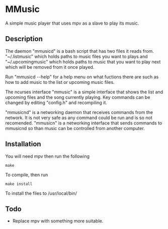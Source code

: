 MMusic
======

A simple music player that uses mpv as a slave to play its music.

Description
-----------

The daemon "mmusicd" is a bash script that has two files it reads from.
"~/.listmusic" which holds paths to music files you want to plays and
"~/.upcomingmusic" which holds paths to music that you want to play next
which will be removed from it once played.

Run "mmusicd --help" for a help menu on what fuctions there are such as
how to add music to the list or upcoming music files.

The ncurses interface "mmusic" is a simple interface that shows the list
and upcoming files and the song currently playing. Key commands can be
changed by editing "config.h" and recompiling it.

"mmusicnd" is a networking daemon that receives commands from the network.
It is not very safe as any command could be run and is so not recomended.
"mmusicn" is a networking interface that sends commands to mmusicnd so than
music can be controlled from another computer.

Installation
------------

You will need mpv then run the following

    make

To compile, then run
    
    make install

To install the files to /usr/local/bin/

Todo
----

  * Replace mpv with something more suitable.
